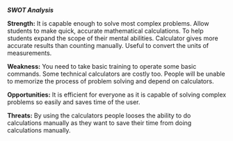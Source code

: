 ﻿***SWOT Analysis***

**Strength:** It is capable enough to solve most complex problems. Allow students to make quick, accurate mathematical calculations. To help students expand the scope of their mental abilities. Calculator gives more accurate results than counting manually. Useful to convert the units of measurements.

**Weakness:** You need to take basic training to operate some basic commands. Some technical calculators are costly too. People will be unable to memorize the process of problem solving and depend on calculators. 

**Opportunities:** It is efficient for everyone as it is capable of solving complex problems so easily and saves time of the user. 

**Threats:** By using the calculators people looses the ability to do calculations manually as they want to save their time from doing calculations manually.
